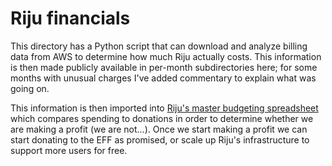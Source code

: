 # Riju financials

This directory has a Python script that can download and analyze
billing data from AWS to determine how much Riju actually costs. This
information is then made publicly available in per-month
subdirectories here; for some months with unusual charges I've added
commentary to explain what was going on.

This information is then imported into [Riju's master budgeting
spreadsheet](https://docs.google.com/spreadsheets/d/15Us9KLXaJ6B1lNhrM6GV6JmmeKqNc8NNeTnaWiAhozw/edit?usp=sharing)
which compares spending to donations in order to determine whether we
are making a profit (we are not...). Once we start making a profit we
can start donating to the EFF as promised, or scale up Riju's
infrastructure to support more users for free.
